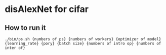 # disAlexNet for cifar
## How to run it
```
./bin/ps.sh {numbers of ps} {numbers of workers} {optimizer of model} {learning_rate} {pory} {batch size} {numbers of intro op} {numbers of inter of}
```

